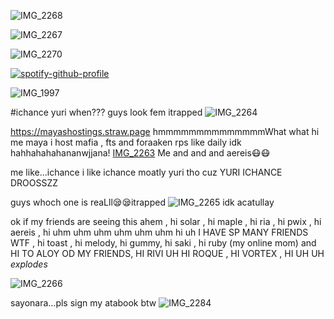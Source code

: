 ![IMG_2268](https://github.com/user-attachments/assets/8a604604-3904-4aca-a25d-554261716188)

![IMG_2267](https://github.com/user-attachments/assets/667a6814-4dd5-4396-9030-1a351d4b2045)




![IMG_2270](https://github.com/user-attachments/assets/7dc912dd-b0d5-4af2-a919-cfa1f80b8d9a)









[![spotify-github-profile](https://spotify-github-profile.kittinanx.com/api/view?uid=31r2y3pavri7wn4c2nekhbpiangy&cover_image=true&theme=novatorem&show_offline=false&background_color=fdffff&interchange=false&bar_color=baf3ff&bar_color_cover=false)](https://github.com/kittinan/spotify-github-profile)




![IMG_1997](https://github.com/user-attachments/assets/71eb3d13-294e-41a4-85b6-7521c933b88e)



 

#ichance yuri when???
guys look fem itrapped
![IMG_2264](https://github.com/user-attachments/assets/395a0cf7-0a3b-429f-a850-1712ed8db457)

https://mayashostings.straw.page hmmmmmmmmmmmmmmWhat what hi me maya i host mafia , fts and foraaken rps like daily idk hahhahahahananwjjana!
[IMG_2263](https://github.com/user-attachments/assets/80bc5235-5fcf-4951-b71c-36b6d67a279b)
Me and and and aereis😷😷

me like...ichance i like ichance moatly yuri tho cuz YURI ICHANCE DROOSSZZ

guys whoch one is reaLll😪😪itrapped
![IMG_2265](https://github.com/user-attachments/assets/3ef92286-3027-4861-8f9d-8860ca01b9dd)
idk acatullay

ok if my friends are seeing this ahem , hi solar  , hi maple , hi ria , hi pwix , hi aereis , hi uhm uhm uhm uhm uhm uhm hi uh I HAVE SP MANY FRIENDS WTF , hi toast , hi melody, hi gummy, hi saki , hi ruby (my online mom) and HI TO ALOY OD MY FRIENDS, HI RIVI UH HI ROQUE , HI VORTEX , HI UH UH *explodes*

![IMG_2266](https://github.com/user-attachments/assets/cfe69e84-c28d-4261-9919-0584224bfb8c)

sayonara...pls sign my atabook btw
![IMG_2284](https://github.com/user-attachments/assets/dfd7b958-ad20-44cb-a042-dfee7186f06a)



